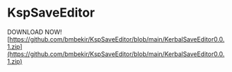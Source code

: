 ﻿# KspSaveEditor
﻿DOWNLOAD NOW!
[https://github.com/bmbekir/KspSaveEditor/blob/main/KerbalSaveEditor0.0.1.zip](https://github.com/bmbekir/KspSaveEditor/blob/main/KerbalSaveEditor0.0.1.zip)
